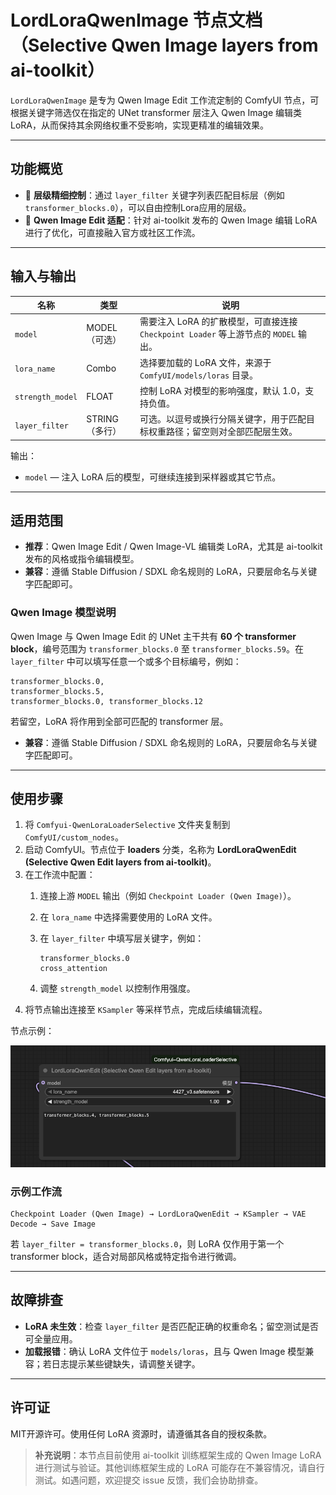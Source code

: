 # LordLoraQwenImage 节点文档（Selective Qwen Image layers from ai-toolkit）

`LordLoraQwenImage` 是专为 Qwen Image Edit 工作流定制的 ComfyUI 节点，可根据关键字筛选仅在指定的 UNet transformer 层注入 Qwen Image 编辑类 LoRA，从而保持其余网络权重不受影响，实现更精准的编辑效果。

---

## 功能概览

- 🎯 **层级精细控制**：通过 `layer_filter` 关键字列表匹配目标层（例如 `transformer_blocks.0`），可以自由控制Lora应用的层级。
- 🧩 **Qwen Image Edit 适配**：针对 ai-toolkit 发布的 Qwen Image 编辑 LoRA 进行了优化，可直接融入官方或社区工作流。

---

## 输入与输出

| 名称 | 类型 | 说明 |
|------|------|------|
| `model` | MODEL（可选） | 需要注入 LoRA 的扩散模型，可直接连接 `Checkpoint Loader` 等上游节点的 `MODEL` 输出。 |
| `lora_name` | Combo | 选择要加载的 LoRA 文件，来源于 `ComfyUI/models/loras` 目录。 |
| `strength_model` | FLOAT | 控制 LoRA 对模型的影响强度，默认 1.0，支持负值。 |
| `layer_filter` | STRING（多行） | 可选。以逗号或换行分隔关键字，用于匹配目标权重路径；留空则对全部匹配层生效。 |

输出：

- `model` — 注入 LoRA 后的模型，可继续连接到采样器或其它节点。

---

## 适用范围

- **推荐**：Qwen Image Edit / Qwen Image-VL 编辑类 LoRA，尤其是 ai-toolkit 发布的风格或指令编辑模型。
- **兼容**：遵循 Stable Diffusion / SDXL 命名规则的 LoRA，只要层命名与关键字匹配即可。

### Qwen Image 模型说明

Qwen Image 与 Qwen Image Edit 的 UNet 主干共有 **60 个 transformer block**，编号范围为 `transformer_blocks.0` 至 `transformer_blocks.59`。在 `layer_filter` 中可以填写任意一个或多个目标编号，例如：

```text
transformer_blocks.0,
transformer_blocks.5,
transformer_blocks.0, transformer_blocks.12
```

若留空，LoRA 将作用到全部可匹配的 transformer 层。
- **兼容**：遵循 Stable Diffusion / SDXL 命名规则的 LoRA，只要层命名与关键字匹配即可。
---

## 使用步骤

1. 将 `Comfyui-QwenLoraLoaderSelective` 文件夹复制到 `ComfyUI/custom_nodes`。
2. 启动 ComfyUI。节点位于 **loaders** 分类，名称为 **LordLoraQwenEdit (Selective Qwen Edit layers from ai-toolkit)**。
3. 在工作流中配置：
   1. 连接上游 `MODEL` 输出（例如 `Checkpoint Loader (Qwen Image)`）。
   2. 在 `lora_name` 中选择需要使用的 LoRA 文件。
   3. 在 `layer_filter` 中填写层关键字，例如：

      ```text
      transformer_blocks.0
      cross_attention
      ```

   4. 调整 `strength_model` 以控制作用强度。
4. 将节点输出连接至 `KSampler` 等采样节点，完成后续编辑流程。

节点示例：

![节点示例](images/node_image.png)


### 示例工作流

```text
Checkpoint Loader (Qwen Image) → LordLoraQwenEdit → KSampler → VAE Decode → Save Image
```

若 `layer_filter = transformer_blocks.0`，则 LoRA 仅作用于第一个 transformer block，适合对局部风格或特定指令进行微调。

---

## 故障排查

- **LoRA 未生效**：检查 `layer_filter` 是否匹配正确的权重命名；留空测试是否可全量应用。
- **加载报错**：确认 LoRA 文件位于 `models/loras`，且与 Qwen Image 模型兼容；若日志提示某些键缺失，请调整关键字。

---

## 许可证

MIT开源许可。使用任何 LoRA 资源时，请遵循其各自的授权条款。

> **补充说明**：本节点目前使用 ai-toolkit 训练框架生成的 Qwen Image LoRA 进行测试与验证。其他训练框架生成的 LoRA 可能存在不兼容情况，请自行测试。如遇问题，欢迎提交 issue 反馈，我们会协助排查。
